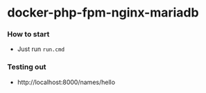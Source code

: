 docker-php-fpm-nginx-mariadb
===================
### How to start
- Just run `run.cmd`

### Testing out
- http://localhost:8000/names/hello